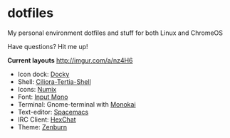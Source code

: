 # dotfiles
<p>My personal environment dotfiles and stuff for both Linux and ChromeOS</br><p>Have questions? Hit me up!

<b>Current layouts</b>
<url>http://imgur.com/a/nz4H6</url>
<ul>
<li>Icon dock: <a href="https://launchpad.net/docky">Docky</a></li>
<li>Shell: <a href="https://github.com/zagortenay333/ciliora-tertia-shell">Ciliora-Tertia-Shell</a></li>
<li>Icons: <a href="https://numixproject.org/">Numix</a></li>
<li>Font: <a href="http://input.fontbureau.com/download/">Input Mono</a></li>
<li>Terminal: Gnome-terminal with <a href="https://github.com/derrickdominic/gnome-terminal-colors-monokai">Monokai</a></li>
<li>Text-editor: <a href="https://github.com/syl20bnr/spacemacs">Spacemacs</a></li>
<li>IRC Client: <a href="https://hexchat.github.io/a">HexChat</a></li>
<li>Theme: <a href="https://hexchat.github.io/themes.html">Zenburn</a></li>
</ul>
